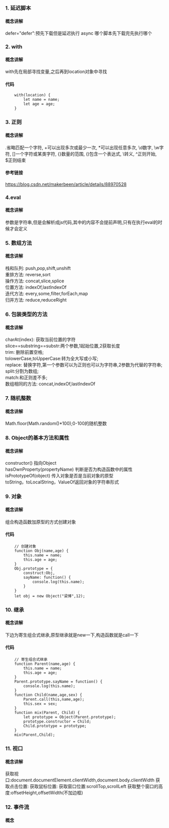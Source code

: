 ### 1. 延迟脚本
#### 概念讲解
defer="defer":预先下载但是延迟执行
async 哪个脚本先下载完先执行哪个
### 2. with
#### 概念讲解
with先在局部寻找变量,之后再到location对象中寻找
#### 代码
		with(location) {
			let name = name;
			let age = age;
		}
### 3. 正则
#### 概念讲解
.省略匹配一个字符, +可以出现多次或最少一次, *可以出现任意多次, \d数字, \w字符, []一个字符或某类字符, {}数量的范围,  ()包含一个表达式, \转义, ^正则开始, $正则结束
#### 参考链接
https://blog.csdn.net/makerbeen/article/details/88970528
### 4.eval
#### 概念讲解
参数是字符串,但是会解析成js代码,其中的内容不会提前声明,只有在执行eval的时候才会定义
### 5. 数组方法
#### 概念讲解
栈和队列: push,pop,shift,unshift  
重排方法: reverse,sort  
操作方法: concat,slice,splice  
位置方法: indexOf,lastIndexOf  
迭代方法: every,some,filter,forEach,map  
归并方法: reduce,reduceRight
### 6. 包装类型的方法
#### 概念讲解
charAt(index): 获取当前位置的字符  
slice==substring==substr:两个参数,1起始位置,2获取长度  
trim: 删除前置空格;  
tolowerCase,toUpperCase:转为全大写或小写;  
replace: 替换字符,第一个参数可以为正则也可以为字符串,2参数为代替的字符串;  
split:分割为数组;  
match:和正则差不多;  
数组相同的方法: concat,indexOf,lastIndexOf
### 7. 随机整数
#### 概念讲解
Math.floor(Math.random()*100);0-100的随机整数
### 8. Object的基本方法和属性
#### 概念讲解
constructor() 指向Object  
hasOwnProperty(propertyName) 判断是否为构造函数中的属性  
isPrototypeOf(object) 传入对象是否是当前对象的原型  
toString，toLocalString，ValueOf返回对象的字符串形式
### 9. 对象
#### 概念讲解
组合构造函数加原型的方式创建对象
#### 代码
		// 创建对象
		function Obj(name,age) {
			this.name = name;
			this.age = age;
		}
		Obj.prototype = {
			construct:Obj,
			sayName: function() {
				console.log(this.name);
			}
		}
		let obj = new Object("梁博",12);
	
### 10. 继承
#### 概念讲解
下边为寄生组合式继承,原型继承就是new一下,构造函数就是call一下
#### 代码
		// 寄生组合式继承
		function Parent(name,age) {
			this.name = name;
			this.age = age;
		}
		Parent.prototype.sayName = function() {
			console.log(this.name);
		} 
		function Child(name,age,sex) {
			Parent.call(this,name,age);
			this.sex = sex;
		}
		function mix(Parent, Child) {
			let prototype = Object(Parent.prototype);
			prototype.constructor = Child;
			Child.prototype = prototype;
		}
		mix(Parent,Child);

### 11. 视口
#### 概念讲解
获取视口:document.documentElement.clientWidth,document.body.clientWidth
获取点击位置:
获取鼠标位置:
获取窗口位置:scrollTop,scrollLeft
获取整个窗口的高度:offsetHeight,offsetWidth(不加边框)
### 12. 事件流
#### 概念
